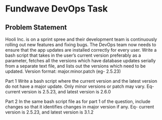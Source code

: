 # Fundwave DevOps Task


## Problem Statement

Hooli Inc. is on a sprint spree and their development team is continuously rolling out
new features and fixing bugs. The DevOps team now needs to ensure that the app
updates are installed correctly for every user.
Write a bash script that takes in the user’s current version preferably as a parameter,
fetches all the versions which have database updates serially from a separate text file,
and lists out the versions which need to be updated.
Version format: major.minor.patch (eg- 2.5.23)


Part 1
Write a bash script where the current version and the latest version do not have a major
update. Only minor versions or patch may vary.
Eq- current version is 2.5.23, and latest version is 2.6.0


Part 2
In the same bash script file as for part 1 of the question, include changes so that it
identifies changes in major version if any.
Eq- current version is 2.5.23, and latest version is 3.1.2
